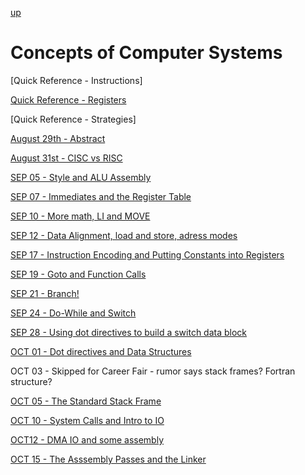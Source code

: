 [up](../../index.html)

# Concepts of Computer Systems

[Quick Reference - Instructions]

[Quick Reference - Registers](./reference/registers.md)

[Quick Reference - Strategies]

[August 29th - Abstract](./notes/AUG29.md)

[August 31st - CISC vs RISC](./notes/AUG31.md)

[SEP 05 - Style and ALU Assembly](./notes/SEP05.md)

[SEP 07 - Immediates and the Register Table](./notes/SEP07.md)

[SEP 10 - More math, LI and MOVE](./notes/SEP10.md)

[SEP 12 - Data Alignment, load and store, adress modes](./notes/SEP12.md)

[SEP 17 - Instruction Encoding and Putting Constants into Registers](./notes/SEP17.md)

[SEP 19 - Goto and Function Calls](./notes/SEP19.md)

[SEP 21 - Branch!](./notes/SEP21.md)

[SEP 24 - Do-While and Switch](./notes/SEP24.md)

[SEP 28 - Using dot directives to build a switch data block](./notes/SEP28.md)

[OCT 01 - Dot directives and Data Structures](./notes/OCT01.md)

OCT 03 - Skipped for Career Fair - rumor says stack frames? Fortran structure?

[OCT 05 - The Standard Stack Frame](./notes/OCT05.md)

[OCT 10 - System Calls and Intro to IO](./notes/OCT10.md)

[OCT12 - DMA IO and some assembly](./notes/OCT12.md)

[OCT 15 - The Asssembly Passes and the Linker](./notes/OCT15.md)
